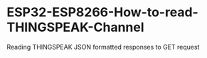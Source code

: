 # ESP32-ESP8266-How-to-read-THINGSPEAK-Channel
Reading THINGSPEAK JSON formatted responses to GET request
